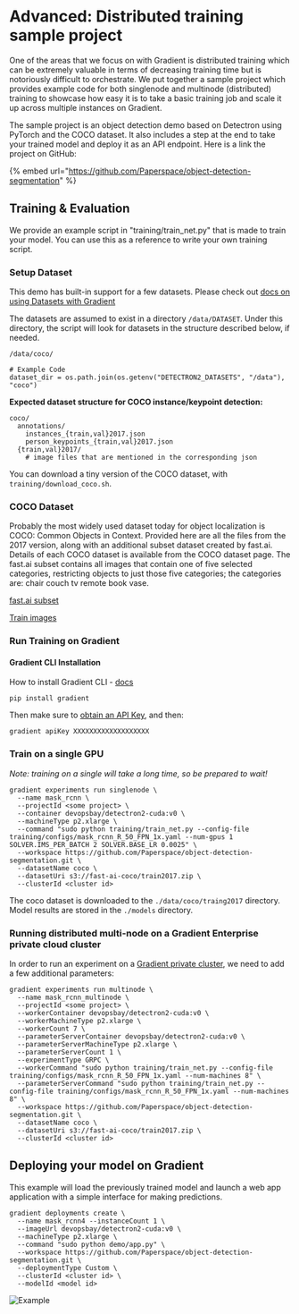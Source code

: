 # Advanced: Distributed training sample project

One of the areas that we focus on with Gradient is distributed training which can be extremely valuable in terms of decreasing training time but is notoriously difficult to orchestrate.  We put together a sample project which provides example code for both singlenode and multinode \(distributed\) training to showcase how easy it is to take a basic training job and scale it up across multiple instances on Gradient.   

The sample project is an object detection demo based on Detectron using PyTorch and the COCO dataset.  It also includes a step at the end to take your trained model and deploy it as an API endpoint. Here is a link the project on GitHub: 

{% embed url="https://github.com/Paperspace/object-detection-segmentation" %}

## Training & Evaluation

We provide an example script in "training/train\_net.py" that is made to train your model. You can use this as a reference to write your own training script.

### Setup Dataset

This demo has built-in support for a few datasets. Please check out [docs on using Datasets with Gradient](https://docs.paperspace.com/gradient/experiments/using-experiments/experiment-datasets)

The datasets are assumed to exist in a directory `/data/DATASET`. Under this directory, the script will look for datasets in the structure described below, if needed.

```text
/data/coco/
```

```text
# Example Code 
dataset_dir = os.path.join(os.getenv("DETECTRON2_DATASETS", "/data"), "coco")
```

**Expected dataset structure for COCO instance/keypoint detection:**

```text
coco/
  annotations/
    instances_{train,val}2017.json
    person_keypoints_{train,val}2017.json
  {train,val}2017/
    # image files that are mentioned in the corresponding json
```

You can download a tiny version of the COCO dataset, with `training/download_coco.sh`.

### **COCO Dataset**

Probably the most widely used dataset today for object localization is COCO: Common Objects in Context. Provided here are all the files from the 2017 version, along with an additional subset dataset created by fast.ai. Details of each COCO dataset is available from the COCO dataset page. The fast.ai subset contains all images that contain one of five selected categories, restricting objects to just those five categories; the categories are: chair couch tv remote book vase.

[fast.ai subset](https://s3.amazonaws.com/fast-ai-coco/coco_sample.tgz)

[Train images](https://s3.amazonaws.com/fast-ai-coco/train2017.zip)

### Run Training on Gradient

#### Gradient CLI Installation

How to install Gradient CLI - [docs](https://docs.paperspace.com/gradient/get-started/install-the-cli)

```text
pip install gradient
```

Then make sure to [obtain an API Key](https://docs.paperspace.com/gradient/get-started/install-the-cli#obtaining-an-api-key), and then:

```text
gradient apiKey XXXXXXXXXXXXXXXXXXX
```

### Train on a single GPU

_Note: training on a single will take a long time, so be prepared to wait!_

```text
gradient experiments run singlenode \
  --name mask_rcnn \
  --projectId <some project> \
  --container devopsbay/detectron2-cuda:v0 \
  --machineType p2.xlarge \
  --command "sudo python training/train_net.py --config-file training/configs/mask_rcnn_R_50_FPN_1x.yaml --num-gpus 1 SOLVER.IMS_PER_BATCH 2 SOLVER.BASE_LR 0.0025" \
  --workspace https://github.com/Paperspace/object-detection-segmentation.git \
  --datasetName coco \
  --datasetUri s3://fast-ai-coco/train2017.zip \
  --clusterId <cluster id>
```

The coco dataset is downloaded to the `./data/coco/traing2017` directory. Model results are stored in the `./models` directory.

### Running distributed multi-node on a Gradient Enterprise private cloud cluster

In order to run an experiment on a [Gradient private cluster](https://docs.paperspace.com/gradient/gradient-private-cloud/about), we need to add a few additional parameters:

```text
gradient experiments run multinode \
  --name mask_rcnn_multinode \
  --projectId <some project> \
  --workerContainer devopsbay/detectron2-cuda:v0 \
  --workerMachineType p2.xlarge \
  --workerCount 7 \
  --parameterServerContainer devopsbay/detectron2-cuda:v0 \
  --parameterServerMachineType p2.xlarge \
  --parameterServerCount 1 \
  --experimentType GRPC \
  --workerCommand "sudo python training/train_net.py --config-file training/configs/mask_rcnn_R_50_FPN_1x.yaml --num-machines 8" \
  --parameterServerCommand "sudo python training/train_net.py --config-file training/configs/mask_rcnn_R_50_FPN_1x.yaml --num-machines 8" \
  --workspace https://github.com/Paperspace/object-detection-segmentation.git \
  --datasetName coco \
  --datasetUri s3://fast-ai-coco/train2017.zip \
  --clusterId <cluster id>
```

## Deploying your model on Gradient

This example will load the previously trained model and launch a web app application with a simple interface for making predictions.

```text
gradient deployments create \
  --name mask_rcnn4 --instanceCount 1 \
  --imageUrl devopsbay/detectron2-cuda:v0 \
  --machineType p2.xlarge \
  --command "sudo python demo/app.py" \
  --workspace https://github.com/Paperspace/object-detection-segmentation.git \               
  --deploymentType Custom \
  --clusterId <cluster id> \
  --modelId <model id>
```

![Example](https://github.com/Paperspace/object-detection-segmentation/raw/master/demo/samples/detect.jpeg?raw=true)



